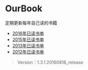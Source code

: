 # OurBook
定期更新每年自己读的书籍

* [2016年已读书单](2016.md)
* [2015年已读书单](2015.md)
* [2013年已读书单](2013.md)
* [2012年已读书单](2012.md)

> Version：1.3.1.20160818_release

